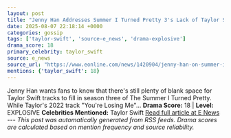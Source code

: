 ```yaml
---
layout: post
title: "Jenny Han Addresses Summer I Turned Pretty 3's Lack of Taylor Swift"
date: 2025-08-07 22:18:14 +0000
categories: gossip
tags: ['taylor-swift', 'source-e_news', 'drama-explosive']
drama_score: 18
primary_celebrity: taylor_swift
source: e_news
source_url: "https://www.eonline.com/news/1420904/jenny-han-on-summer-i-turned-pretty-season-3-taylor-swift-songs?cmpid=rss-syndicate-genericrss-us-top_stories"
mentions: {'taylor_swift': 18}
---
```


Jenny Han wants fans to know that there's still plenty of blank space for Taylor Swift tracks to fill in season three of The Summer I Turned Pretty. While Taylor's 2022 track "You're Losing Me"... **Drama Score:** 18 | **Level:** EXPLOSIVE **Celebrities Mentioned:** Taylor Swift [Read full article at E News](https://www.eonline.com/news/1420904/jenny-han-on-summer-i-turned-pretty-season-3-taylor-swift-songs?cmpid=rss-syndicate-genericrss-us-top_stories) --- *This post was automatically generated from RSS feeds. Drama scores are calculated based on mention frequency and source reliability.*
